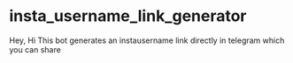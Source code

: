 # insta_username_link_generator

Hey, Hi 
This bot generates an instausername link directly in telegram which you can share
